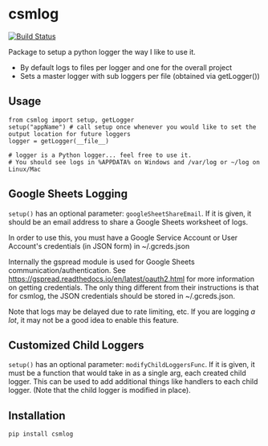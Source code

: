# csmlog

[![Build Status](https://github.com/csm10495/csmlog/workflows/Release/badge.svg)](https://github.com/csm10495/csmlog/actions)

Package to setup a python logger the way I like to use it.

- By default logs to files per logger and one for the overall project
- Sets a master logger with sub loggers per file (obtained via getLogger())

## Usage

```
from csmlog import setup, getLogger
setup("appName") # call setup once whenever you would like to set the output location for future loggers
logger = getLogger(__file__)

# logger is a Python logger... feel free to use it.
# You should see logs in %APPDATA% on Windows and /var/log or ~/log on Linux/Mac
```

## Google Sheets Logging
`setup()` has an optional parameter: `googleSheetShareEmail`. If it is given, it should be an email address to share a Google Sheets worksheet of logs.

In order to use this, you must have a Google Service Account or User Account's credentials (in JSON form) in ~/.gcreds.json

Internally the gspread module is used for Google Sheets communication/authentication. See https://gspread.readthedocs.io/en/latest/oauth2.html for more information on getting credentials. The only thing different from their instructions is that for csmlog, the JSON credentials should be stored in ~/.gcreds.json.

Note that logs may be delayed due to rate limiting, etc. If you are logging *a lot*, it may not be a good idea to enable this feature.


## Customized Child Loggers
`setup()` has an optional parameter: `modifyChildLoggersFunc`. If it is given, it must be a function that would take in as a single arg, each created child logger. This can be used to add additional things like handlers to each child logger. (Note that the child logger is modified in place).

## Installation
```
pip install csmlog
```